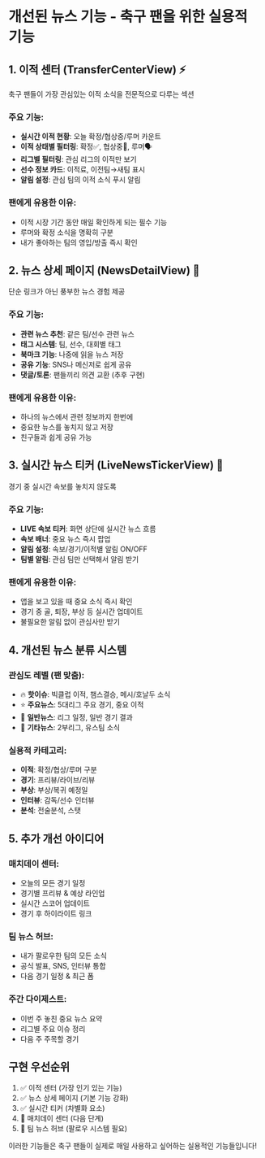 # 개선된 뉴스 기능 - 축구 팬을 위한 실용적 기능

## 1. 이적 센터 (TransferCenterView) ⚡
축구 팬들이 가장 관심있는 이적 소식을 전문적으로 다루는 섹션

### 주요 기능:
- **실시간 이적 현황**: 오늘 확정/협상중/루머 카운트
- **이적 상태별 필터링**: 확정✅, 협상중💬, 루머🗣️
- **리그별 필터링**: 관심 리그의 이적만 보기
- **선수 정보 카드**: 이적료, 이전팀→새팀 표시
- **알림 설정**: 관심 팀의 이적 소식 푸시 알림

### 팬에게 유용한 이유:
- 이적 시장 기간 동안 매일 확인하게 되는 필수 기능
- 루머와 확정 소식을 명확히 구분
- 내가 좋아하는 팀의 영입/방출 즉시 확인

## 2. 뉴스 상세 페이지 (NewsDetailView) 📰
단순 링크가 아닌 풍부한 뉴스 경험 제공

### 주요 기능:
- **관련 뉴스 추천**: 같은 팀/선수 관련 뉴스
- **태그 시스템**: 팀, 선수, 대회별 태그
- **북마크 기능**: 나중에 읽을 뉴스 저장
- **공유 기능**: SNS나 메신저로 쉽게 공유
- **댓글/토론**: 팬들끼리 의견 교환 (추후 구현)

### 팬에게 유용한 이유:
- 하나의 뉴스에서 관련 정보까지 한번에
- 중요한 뉴스를 놓치지 않고 저장
- 친구들과 쉽게 공유 가능

## 3. 실시간 뉴스 티커 (LiveNewsTickerView) 🔴
경기 중 실시간 속보를 놓치지 않도록

### 주요 기능:
- **LIVE 속보 티커**: 화면 상단에 실시간 뉴스 흐름
- **속보 배너**: 중요 뉴스 즉시 팝업
- **알림 설정**: 속보/경기/이적별 알림 ON/OFF
- **팀별 알림**: 관심 팀만 선택해서 알림 받기

### 팬에게 유용한 이유:
- 앱을 보고 있을 때 중요 소식 즉시 확인
- 경기 중 골, 퇴장, 부상 등 실시간 업데이트
- 불필요한 알림 없이 관심사만 받기

## 4. 개선된 뉴스 분류 시스템

### 관심도 레벨 (팬 맞춤):
- 🔥 **핫이슈**: 빅클럽 이적, 챔스결승, 메시/호날두 소식
- ⭐ **주요뉴스**: 5대리그 주요 경기, 중요 이적
- 📰 **일반뉴스**: 리그 일정, 일반 경기 결과
- 📄 **기타뉴스**: 2부리그, 유스팀 소식

### 실용적 카테고리:
- **이적**: 확정/협상/루머 구분
- **경기**: 프리뷰/라이브/리뷰
- **부상**: 부상/복귀 예정일
- **인터뷰**: 감독/선수 인터뷰
- **분석**: 전술분석, 스탯

## 5. 추가 개선 아이디어

### 매치데이 센터:
- 오늘의 모든 경기 일정
- 경기별 프리뷰 & 예상 라인업
- 실시간 스코어 업데이트
- 경기 후 하이라이트 링크

### 팀 뉴스 허브:
- 내가 팔로우한 팀의 모든 소식
- 공식 발표, SNS, 인터뷰 통합
- 다음 경기 일정 & 최근 폼

### 주간 다이제스트:
- 이번 주 놓친 중요 뉴스 요약
- 리그별 주요 이슈 정리
- 다음 주 주목할 경기

## 구현 우선순위
1. ✅ 이적 센터 (가장 인기 있는 기능)
2. ✅ 뉴스 상세 페이지 (기본 기능 강화)
3. ✅ 실시간 티커 (차별화 요소)
4. 🔄 매치데이 센터 (다음 단계)
5. 🔄 팀 뉴스 허브 (팔로우 시스템 필요)

이러한 기능들은 축구 팬들이 실제로 매일 사용하고 싶어하는 실용적인 기능들입니다!